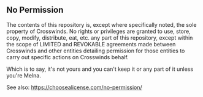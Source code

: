 ## No Permission

The contents of this repository is, except where specifically noted, the sole property of Crosswinds. No rights or privileges are granted to use, store, copy, modify, distribute, eat, etc. any part of this repository, except within the scope of LIMITED and REVOKABLE agreements made between Crosswinds and other entities detailing permission for those entities to carry out specific actions on Crosswinds behalf.

Which is to say, it's not yours and you can't keep it or any part of it unless you're Melna.

See also: <https://choosealicense.com/no-permission/>
